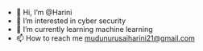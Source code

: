 - 👋 Hi, I’m @Harini
- 👀 I’m interested in cyber security
- 🌱 I’m currently learning machine learning
- 📫 How to reach me mudunurusaiharini21@gmail.com

<!---
Harini0205/Harini0205 is a ✨ special ✨ repository because its `README.md` (this file) appears on your GitHub profile.
You can click the Preview link to take a look at your changes.
--->
